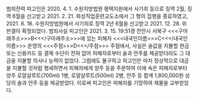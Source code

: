 범죄전력
피고인은 2020. 4. 1. 수원지방법원 평택지원에서 사기죄 등으로 징역 2월, 징역 6월을 선고받고 2021. 2. 21. 화성직업훈련교도소에서 그 형의 집행을 종료하였고, 2021. 8. 18. 수원지방법원에서 사기죄로 징역 2년 6월을 선고받고 2021. 12. 28. 위 판결이 확정되었다.
범죄사실
피고인은 2021. 3. 15. 19:51경 천안시 서북구 <<<구아래주소>>>B<<</구아래주소>>>에 있는 피해자 <<<내국인이름>>>C<<</내국인이름>>> 운영의 <<<주점>>>D<<</주점>>> 주점에서, 사실은 술값을 지불할 현금 또는 신용카드 등 결제 수단이 전혀 없어 피해자로부터 술과 안주를 제공받더라도 그 대금을 지불할 의사나 능력이 없었다.
그럼에도 불구하고 피고인은 마치 정상적으로 대금을 지불할 것처럼 행세하면서 피해자에게 양주 등을 주문하여 이에 속은 피해자로부터 양주 로얄살루트(700ml) 1병, 로얄살루트(500ml) 2병, 안주 등 합계 1,800,000원 상당의 술과 안주 등을 제공받았다. 이로써 피고인은 피해자를 기망하여 재물을 교부받았다.